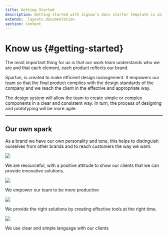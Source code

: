 ```yaml
---
title: Getting Started
description: Getting started with Jigsaw's docs starter template is as easy as 1, 2, 3.
extends: _layouts.documentation
section: content
---
```


# Know us {#getting-started}

The most important thing for us is that our work team understands who we are and that each element, each product reflects our brand.

Spartan, is created to make efficient design management. It empowers our team so that the final product complies with the design standards of the company and we reach the client in the effective and appropriate way.

The design system will allow the team to create simple or complex components in a clear and consistent way. In turn, the process of designing and prototyping will be more agile.

<hr>

## Our own spark

As a brand we have our own personality and tone, this helps to distinguish ourselves from other brands and to reach customers the way we want.

<div class="flex flex-col sm:flex-row justify-between">
    <div class="w-full sm:w-1/4 m-2">
        <div class="bg-gray-400 rounded-md p-8">
            <img src="/assets/img/lightbulb-on-regular.svg" class="block m-auto">
        </div>
        <p class="text-center">We are resourceful, with a positive attitude to show our clients that we can provide innovative solutions.</p>
    </div>
    <div class="w-full sm:w-1/4 m-2">
        <div class="bg-gray-500 rounded-md p-8">
            <img src="/assets/img/users-regular.svg" class="block m-auto">
        </div>
        <p class="text-center">We empower our team to be more productive</p>
    </div>
    <div class="w-full sm:w-1/4 m-2">
        <div class="bg-gray-400 rounded-md p-8">
            <img src="/assets/img/thumbs-up-regular.svg" class="block m-auto">
        </div>
        <p class="text-center">We provide the right solutions by creating effective tools at the right time.</p>
    </div>
    <div class="w-full sm:w-1/4 m-2">
        <div class="bg-gray-500 rounded-md p-8">
            <img src="/assets/img/megaphone-regular.svg" class="block m-auto">
        </div>
        <p class="text-center">We use clear and simple language with our clients</p>
    </div>
    
</div>